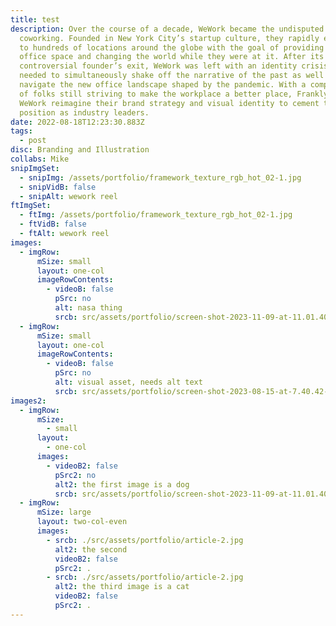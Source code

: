 ```yaml
---
title: test
description: Over the course of a decade, WeWork became the undisputed leader in
  coworking. Founded in New York City’s startup culture, they rapidly expanded
  to hundreds of locations around the globe with the goal of providing flexible
  office space and changing the world while they were at it. After its
  controversial founder’s exit, WeWork was left with an identity crisis. They
  needed to simultaneously shake off the narrative of the past as well as
  navigate the new office landscape shaped by the pandemic. With a company full
  of folks still striving to make the workplace a better place, Franklyn helped
  WeWork reimagine their brand strategy and visual identity to cement their
  position as industry leaders.
date: 2022-08-18T12:23:30.883Z
tags:
  - post
disc: Branding and Illustration
collabs: Mike
snipImgSet:
  - snipImg: /assets/portfolio/framework_texture_rgb_hot_02-1.jpg
  - snipVidB: false
  - snipAlt: wework reel
ftImgSet:
  - ftImg: /assets/portfolio/framework_texture_rgb_hot_02-1.jpg
  - ftVidB: false
  - ftAlt: wework reel
images:
  - imgRow:
      mSize: small
      layout: one-col
      imageRowContents:
        - videoB: false
          pSrc: no
          alt: nasa thing
          srcb: src/assets/portfolio/screen-shot-2023-11-09-at-11.01.40-am.png
  - imgRow:
      mSize: small
      layout: one-col
      imageRowContents:
        - videoB: false
          pSrc: no
          alt: visual asset, needs alt text
          srcb: src/assets/portfolio/screen-shot-2023-08-15-at-7.40.42-pm.png
images2:
  - imgRow:
      mSize:
        - small
      layout:
        - one-col
      images:
        - videoB2: false
          pSrc2: no
          alt2: the first image is a dog
          srcb: src/assets/portfolio/screen-shot-2023-11-09-at-11.01.40-am.png
  - imgRow:
      mSize: large
      layout: two-col-even
      images:
        - srcb: ./src/assets/portfolio/article-2.jpg
          alt2: the second
          videoB2: false
          pSrc2: .
        - srcb: ./src/assets/portfolio/article-2.jpg
          alt2: the third image is a cat
          videoB2: false
          pSrc2: .
---
```

